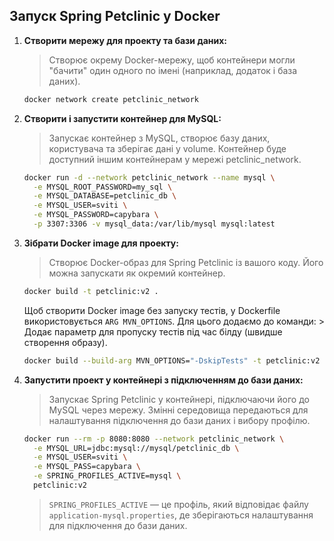 ## Запуск Spring Petclinic у Docker

1. **Створити мережу для проекту та бази даних:**
	> Створює окрему Docker-мережу, щоб контейнери могли "бачити" один одного по імені (наприклад, додаток і база даних).
	```bash
	docker network create petclinic_network
	```

2. **Створити і запустити контейнер для MySQL:**
	> Запускає контейнер з MySQL, створює базу даних, користувача та зберігає дані у volume. Контейнер буде доступний іншим контейнерам у мережі petclinic_network.
	```bash
	docker run -d --network petclinic_network --name mysql \
	  -e MYSQL_ROOT_PASSWORD=my_sql \
	  -e MYSQL_DATABASE=petclinic_db \
	  -e MYSQL_USER=sviti \
	  -e MYSQL_PASSWORD=capybara \
	  -p 3307:3306 -v mysql_data:/var/lib/mysql mysql:latest
	```

3. **Зібрати Docker image для проекту:**
	> Створює Docker-образ для Spring Petclinic із вашого коду. Його можна запускати як окремий контейнер.
	```bash
	docker build -t petclinic:v2 .
	```
	Щоб створити Docker image без запуску тестів, у Dockerfile використовується `ARG MVN_OPTIONS`. Для цього додаємо до команди:
		> Додає параметр для пропуску тестів під час білду (швидше створення образу).
	```bash
	docker build --build-arg MVN_OPTIONS="-DskipTests" -t petclinic:v2 .
	```

4. **Запустити проект у контейнері з підключенням до бази даних:**
	> Запускає Spring Petclinic у контейнері, підключаючи його до MySQL через мережу. Змінні середовища передаються для налаштування підключення до бази даних і вибору профілю.
	```bash
	docker run --rm -p 8080:8080 --network petclinic_network \
	  -e MYSQL_URL=jdbc:mysql://mysql/petclinic_db \
	  -e MYSQL_USER=sviti \
	  -e MYSQL_PASS=capybara \
	  -e SPRING_PROFILES_ACTIVE=mysql \
	  petclinic:v2
	```
	> `SPRING_PROFILES_ACTIVE` — це профіль, який відповідає файлу `application-mysql.properties`, де зберігаються налаштування для підключення до бази даних.
#
